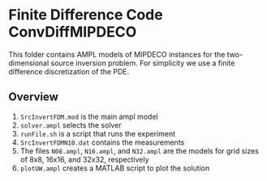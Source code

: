 # Finite Difference Code ConvDiffMIPDECO

This folder contains AMPL models of MIPDECO instances for the two-dimensional source inversion problem. For simplicity we use a finite difference discretization of the PDE. 

## Overview

1. `SrcInvertFDM.mod` is the main ampl model
1. `solver.ampl` selects the solver
1. `runFile.sh` is a script that runs the experiment
1. `SrcInvertFDMN10.dat` contains the measurements
1. The files `N08.ampl`, `N16.ampl`, and `N32.ampl` are the models for grid sizes of 8x8, 16x16, and 32x32, respectively
1. `plotUW.ampl` creates a MATLAB script to plot the solution

